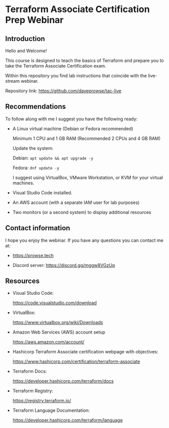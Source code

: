 # Terraform Associate Certification Prep Webinar

## Introduction
Hello and Welcome!

This course is designed to teach the basics of Terraform and prepare you to take the Terraform Associate Certification exam.

Within this repository you find lab instructions that coincide with the live-stream webinar. 

Repository link: https://github.com/daveprowse/tac-live

## Recommendations
To follow along with me I suggest you have the following ready:

- A Linux virtual machine (Debian or Fedora recommended)

  Minimum 1 CPU and 1 GB RAM (Recommended 2 CPUs and 4 GB RAM)

  Update the system: 

    Debian: `apt update && apt upgrade -y`

    Fedora: `dnf update -y`

  I suggest using VirtualBox, VMware Workstation, or KVM for your virtual machines.

- Visual Studio Code installed.

- An AWS account (with a separate IAM user for lab purposes)

- Two monitors (or a second system) to display additional resources

## Contact information
I hope you enjoy the webinar. If you have any questions you can contact me at:

- https://prowse.tech

- Discord server: https://discord.gg/mggw8VGzUp

## Resources
- Visual Studio Code:

  https://code.visualstudio.com/download

- VirtualBox:

  https://www.virtualbox.org/wiki/Downloads

- Amazon Web Services (AWS) account setup

  https://aws.amazon.com/account/  

- Hashicorp Terraform Associate certification webpage with objectives:

  https://www.hashicorp.com/certification/terraform-associate

- Terraform Docs: 
  
  https://developer.hashicorp.com/terraform/docs

- Terraform Registry: 
  
  https://registry.terraform.io/

- Terraform Language Documentation: 
  
  https://developer.hashicorp.com/terraform/language


